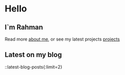 # Hello

## I`m Rahman

Read more [about me](/about), or see my latest projects [projects](/projects)

## Latest on my blog

::latest-blog-posts{:limit=2}

